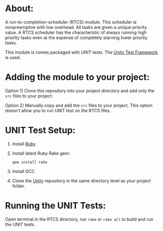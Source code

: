 # About:

A run-to-completion-scheduler (RTCS) module. This scheduler is nonpreemptive with low overhead. All tasks are given a unique priority value. A RTCS scheduler has the characteristic of always running high priority tasks even at the expense of completely starving lower priority tasks.

This module is comes packaged with UNIT tests. The [Unity Test Framework](https://github.com/ThrowTheSwitch/Unity) is used.

# Adding the module to your project:

Option 1) Clone this repository into your project directory and add only the `src` files to your project.

Option 2) Manually copy and add the `src` files to your project. This option doesn't allow you to run UNIT test on the RTCS files.

# UNIT Test Setup:

1. Install [Ruby](https://rubyinstaller.org/)

2. Install latest Ruby Rake gem:

    `gem install rake`

3. Install GCC

4. Clone the [Unity](https://github.com/ThrowTheSwitch/Unity) repository in the same directory level as your project folder.

# Running the UNIT Tests:

Open terminal in the RTCS directory, run `rake` or `rake all` to build and run the UNIT tests.


